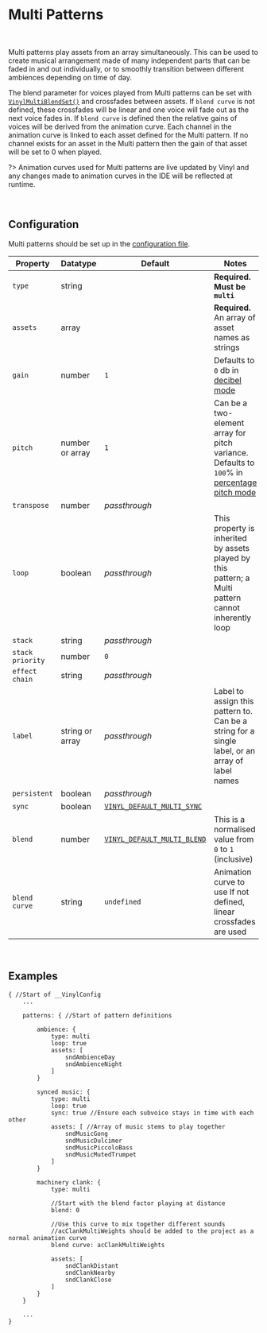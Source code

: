 # Multi Patterns

&nbsp;

Multi patterns play assets from an array simultaneously. This can be used to create musical arrangement made of many independent parts that can be faded in and out individually, or to smoothly transition between different ambiences depending on time of day.

The blend parameter for voices played from Multi patterns can be set with [`VinylMultiBlendSet()`](Multi-Pattern-Functions) and crossfades between assets. If `blend curve` is not defined, these crossfades will be linear and one voice will fade out as the next voice fades in. If `blend curve` is defined then the relative gains of voices will be derived from the animation curve. Each channel in the animation curve is linked to each asset defined for the Multi pattern. If no channel exists for an asset in the Multi pattern then the gain of that asset will be set to 0 when played.

?> Animation curves used for Multi patterns are live updated by Vinyl and any changes made to animation curves in the IDE will be reflected at runtime.

&nbsp;

## Configuration

Multi patterns should be set up in the [configuration file](Config-File).

|Property        |Datatype        |Default                                     |Notes                                                                                                      |
|----------------|----------------|--------------------------------------------|-----------------------------------------------------------------------------------------------------------|
|`type`          |string          |                                            |**Required. Must be `multi`**                                                                              |
|`assets`        |array           |                                            |**Required.** An array of asset names as strings                                                           |
|`gain`          |number          |`1`                                         |Defaults to `0` db in [decibel mode](Config-Macros)                                                        |
|`pitch`         |number or array |`1`                                         |Can be a two-element array for pitch variance. Defaults to `100`% in [percentage pitch mode](Config-Macros)|
|`transpose`     |number          |*passthrough*                               |                                                                                                           |
|`loop`          |boolean         |*passthrough*                               |This property is inherited by assets played by this pattern; a Multi pattern cannot inherently loop        |
|`stack`         |string          |*passthrough*                               |                                                                                                           |
|`stack priority`|number          |`0`                                         |                                                                                                           |
|`effect chain`  |string          |*passthrough*                               |                                                                                                           |
|`label`         |string or array |*passthrough*                               |Label to assign this pattern to. Can be a string for a single label, or an array of label names            |
|`persistent`    |boolean         |*passthrough*                               |                                                                                                           |
|`sync`          |boolean         |[`VINYL_DEFAULT_MULTI_SYNC`](Config-Macros) |                                                                                                           |
|`blend`         |number          |[`VINYL_DEFAULT_MULTI_BLEND`](Config-Macros)|This is a normalised value from `0` to `1` (inclusive)                                                     |
|`blend curve`   |string          |`undefined`                                 |Animation curve to use If not defined, linear crossfades are used                                          |

&nbsp;

## Examples

```
{ //Start of __VinylConfig
	...
    
	patterns: { //Start of pattern definitions

        ambience: {
        	type: multi
        	loop: true
        	assets: [
                sndAmbienceDay
                sndAmbienceNight
        	]
        }

		synced music: {
			type: multi
			loop: true
			sync: true //Ensure each subvoice stays in time with each other
			assets: [ //Array of music stems to play together
			    sndMusicGong
                sndMusicDulcimer
                sndMusicPiccoloBass
                sndMusicMutedTrumpet
			]
		}

		machinery clank: {
			type: multi

			//Start with the blend factor playing at distance
			blend: 0

			//Use this curve to mix together different sounds
			//acClankMultiWeights should be added to the project as a normal animation curve
			blend curve: acClankMultiWeights

			assets: [
                sndClankDistant
                sndClankNearby
                sndClankClose
			]
		}
	}

	...
}
```

<!-- tabs:end -->